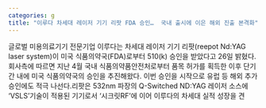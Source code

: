 ```yaml
---
categories: g
title: "이루다 차세대 레이저 기기 리팟 FDA 승인…  국내 출시에 이은 해외 진출 본격화"
---
```

글로벌 미용의료기기 전문기업 이루다는 차세대 레이저 기기 리팟(reepot Nd:YAG laser system)이 미국 식품의약국(FDA)로부터 510(k) 승인을 받았다고 26일 밝혔다.회사측에 따르면 지난 4월 국내 식품의약품안전처로부터 품목 허가를 획득한 이후 단기간 내에 미국 식품의약국의 승인을 추진해왔다. 이번 승인을 시작으로 유럽 등 해외 추가 승인에도 적극 나선다.리팟은 532nm 파장의 Q-Switched ND:YAG 레이저 소스에 ‘VSLS’기술이 적용된 기기로서 ‘시크릿RF’에 이어 이루다의 차세대 실적 성장을 견